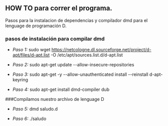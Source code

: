 ## HOW TO para correr el programa.

Pasos para la instalacion de dependencias y compilador dmd para el lenguage de programación D. 

### pasos de instalación para compilar dmd

- *Paso 1:* sudo wget https://netcologne.dl.sourceforge.net/project/d-apt/files/d-apt.list -O /etc/apt/sources.list.d/d-apt.list

- *Paso 2:* sudo apt-get update --allow-insecure-repositories

- *Paso 3:* sudo apt-get -y --allow-unauthenticated install --reinstall d-apt-keyring

- *Paso 4:* sudo apt-get install dmd-compiler dub

###Compilamos nuestro archivo de lenguage D

- *Paso 5:* dmd saludo.d

- *Paso 6:* ./saludo





